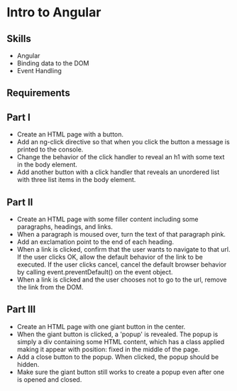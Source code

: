 Intro to Angular
===========

Skills
--------
- Angular
- Binding data to the DOM
- Event Handling

Requirements
-----------

Part I
--------
- Create an HTML page with a button.
- Add an ng-click directive so that when you click the button a message is printed to the console.
- Change the behavior of the click handler to reveal an h1 with some text in the body element.
- Add another button with a click handler that reveals an unordered list with three list items in the body element.

Part II
---------
- Create an HTML page with some filler content including some paragraphs, headings, and links.
- When a paragraph is moused over, turn the text of that paragraph pink.
- Add an exclamation point to the end of each heading.
- When a link is clicked, confirm that the user wants to navigate to that url. If the user clicks OK, allow the default behavior of the link to be executed. If the user clicks cancel, cancel 
the default browser behavior by calling event.preventDefault() on the event object.
- When a link is clicked and the user chooses not to go to the url, remove the link from the DOM.

Part III
-----------
- Create an HTML page with one giant button in the center.
- When the giant button is clicked, a 'popup' is revealed. The popup is simply a div containing some HTML content, which has a class applied making it appear with position: fixed in the middle of the page.
- Add a close button to the popup. When clicked, the popup should be hidden.
- Make sure the giant button still works to create a popup even after one is opened and closed.